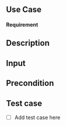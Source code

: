 ## Use Case

#### Requirement 

## Description


## Input


## Precondition


## Test case

- [ ] Add test case here
